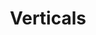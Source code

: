 ---
ee_id_show: '4436'
title: Verticals
url: verticals
live_url:
year: '2019'
venue: Galerie Thaddaeus Ropac
state_country: Salzburg
type:
dates:
pitch: A classic European show (maybe my last for a while?). Painting, sculpture,
  drawing, laser ;-)
ps:
imgs: ropac-verticals-2019-01-web-ug--CMTR.jpg,ropac-verticals-2019-01-web-ug--FXib.jpg,ropac-verticals-2019-01-web-ug--dNpQ.jpg,ropac-verticals-2019-01-web-ug--DGZU.jpg,ropac-verticals-2019-01-web-ug--VsVH.jpg,ropac-verticals-2019-01-web-ug--yzY7.jpg,ropac-verticals-2019-01-web-ug--xK98.jpg
things: "[4453] [2018-072-ivyrk] 2018-072 IVYRK,[4454] [2018-072-dukes] 2018-071 Dukes,[4455]
  [2018-084-fil] 2018-084 FIL,[4456] [2018-084-dunk] 2018-084 Dunk,[4459] [2018-116-untitled]
  2018-116 Untitled,[4460] [2018-118-untitled] 2018-118 Untitled,[4461] [2018-121-untitled]
  2018-121 Untitled,[4462] [2018-124-the-original] 2018-124 The Original"
status:
layout: shows
---